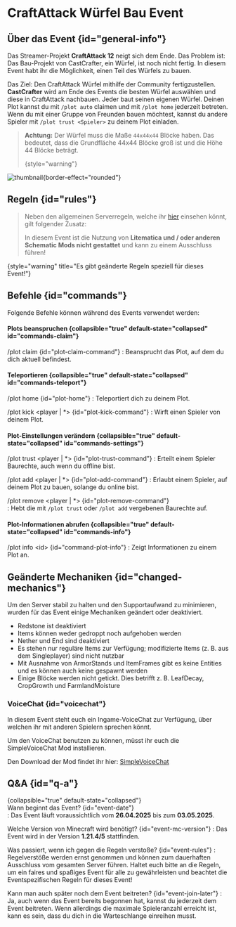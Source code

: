 <primary-label ref="event-running"/>
<secondary-label ref="ca-cube-all-mc-version"/>
<secondary-label ref="ca-cube-all-date"/>

# CraftAttack Würfel Bau Event

## Über das Event {id="general-info"}

Das Streamer-Projekt **CraftAttack 12** neigt sich dem Ende. Das Problem ist: Das Bau-Projekt von CastCrafter, ein Würfel, ist noch nicht fertig.
In diesem Event habt ihr die Möglichkeit, einen Teil des Würfels zu bauen.

Das Ziel: Den CraftAttack Würfel mithilfe der Community fertigzustellen. **CastCrafter** wird am Ende des Events die besten Würfel auswählen und diese in CraftAttack nachbauen.
Jeder baut seinen eigenen Würfel. Deinen Plot kannst du mit `/plot auto` claimen und mit `/plot home` jederzeit betreten.
Wenn du mit einer Gruppe von Freunden bauen möchtest, kannst du andere Spieler mit `/plot trust <Spieler>` zu deinem Plot einladen.
 
> **Achtung:** Der Würfel muss die Maße `44x44x44` Blöcke haben. Das bedeutet, dass die Grundfläche 44x44 Blöcke groß ist und die Höhe 44 Blöcke beträgt.
> 
> {style="warning"}

![thumbnail](ca-building-event.png){border-effect="rounded"}


## Regeln {id="rules"}

> Neben den allgemeinen Serverregeln, welche ihr [hier](rules.md) einsehen k&ouml;nnt, gilt folgender Zusatz:
>
> In diesem Event ist die Nutzung von **Litematica und / oder anderen Schematic Mods nicht gestattet** und kann zu einem Ausschluss führen!
>
{style="warning" title="Es gibt geänderte Regeln speziell für dieses Event!"}

## Befehle {id="commands"}
Folgende Befehle können während des Events verwendet werden:

#### Plots beanspruchen {collapsible="true" default-state="collapsed" id="commands-claim"}

/plot claim {id="plot-claim-command"}
: Beansprucht das Plot, auf dem du dich aktuell befindest.

#### Teleportieren {collapsible="true" default-state="collapsed" id="commands-teleport"}

/plot home {id="plot-home"}
: Teleportiert dich zu deinem Plot.

/plot kick &lt;player | *&gt; {id="plot-kick-command"}
: Wirft einen Spieler von deinem Plot.

#### Plot-Einstellungen verändern {collapsible="true" default-state="collapsed" id="commands-settings"}

/plot trust &lt;player | *&gt; {id="plot-trust-command"} 
: Erteilt einem Spieler Baurechte, auch wenn du offline bist.

/plot add &lt;player | *&gt; {id="plot-add-command"} 
: Erlaubt einem Spieler, auf deinem Plot zu bauen, solange du online bist.

/plot remove &lt;player | *&gt; {id="plot-remove-command"}  
: Hebt die mit `/plot trust` oder `/plot add` vergebenen Baurechte auf.

#### Plot-Informationen abrufen {collapsible="true" default-state="collapsed" id="commands-info"}

/plot info &lt;id&gt; {id="command-plot-info"} 
: Zeigt Informationen zu einem Plot an.

## Geänderte Mechaniken {id="changed-mechanics"}
Um den Server stabil zu halten und den Supportaufwand zu minimieren, wurden für das Event einige Mechaniken geändert oder deaktiviert.

- Redstone ist deaktiviert
- Items können weder gedroppt noch aufgehoben werden
- Nether und End sind deaktiviert
- Es stehen nur reguläre Items zur Verfügung; modifizierte Items (z. B. aus dem Singleplayer) sind nicht nutzbar
- Mit Ausnahme von ArmorStands und ItemFrames gibt es keine Entities und es können auch keine gespawnt werden
- Einige Blöcke werden nicht getickt. Dies betrifft z. B. LeafDecay, CropGrowth und FarmlandMoisture

### VoiceChat {id="voicechat"}

In diesem Event steht euch ein Ingame-VoiceChat zur Verfügung, über welchen ihr mit anderen Spielern sprechen könnt.

Um den VoiceChat benutzen zu können, müsst ihr euch die SimpleVoiceChat Mod installieren.

Den Download der Mod findet ihr hier: [SimpleVoiceChat](https://modrinth.com/plugin/simple-voice-chat)


## Q&amp;A {id="q-a"}

{collapsible="true" default-state="collapsed"}  
Wann beginnt das Event? {id="event-date"}  
: Das Event läuft voraussichtlich vom **26.04.2025** bis zum **03.05.2025**.

Welche Version von Minecraft wird benötigt? {id="event-mc-version"}
: Das Event wird in der Version **1.21.4/5** stattfinden.

Was passiert, wenn ich gegen die Regeln verstoße? {id="event-rules"}
: Regelverstöße werden ernst genommen und können zum dauerhaften Ausschluss vom gesamten Server führen. Haltet euch
bitte an die Regeln, um ein faires und spaßiges Event für alle zu gewährleisten und beachtet die Eventspezifischen Regeln für dieses Event!

Kann man auch später noch dem Event beitreten? {id="event-join-later"}
: Ja, auch wenn das Event bereits begonnen hat, kannst du jederzeit dem Event beitreten. Wenn allerdings die maximale
Spieleranzahl erreicht ist, kann es sein, dass du dich in die Warteschlange einreihen musst.